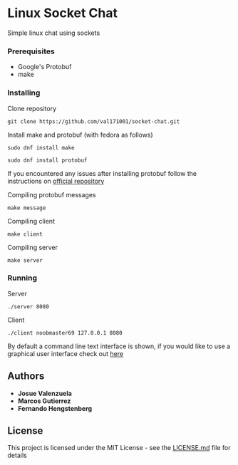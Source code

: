# Linux Socket Chat

Simple linux chat using sockets

### Prerequisites
- Google's Protobuf
- make

### Installing

Clone repository

```
git clone https://github.com/val171001/socket-chat.git
```

Install make and protobuf (with fedora as follows)

```
sudo dnf install make
```
```
sudo dnf install protobuf
```

If you encountered any issues after installing protobuf follow the instructions on [official repository](https://github.com/protocolbuffers/protobuf) 

Compiling protobuf messages
```
make message
```

Compiling client

```
make client
```

Compiling server

```
make server
```

### Running

Server

```
./server 8080
```

Client

```
./client noobmaster69 127.0.0.1 8080
```

By default a command line text interface is shown, if you would like to use a graphical user interface check out [here](https://github.com/11hengstenberg/Chat-Interface)

## Authors

* **Josue Valenzuela**
* **Marcos Gutierrez**
* **Fernando Hengstenberg**

## License

This project is licensed under the MIT License - see the [LICENSE.md](LICENSE.md) file for details
